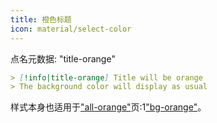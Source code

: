 ```yaml
---
title: 橙色标题
icon: material/select-color
---
```


点名元数据: "title-orange"

```md
> [!info|title-orange] Title will be orange
> The background color will display as usual
```

样式本身也适用于["all-orange"](../combined-styling/page-8.md)页:1["bg-orange"](../bg-styling/page-8.md)。